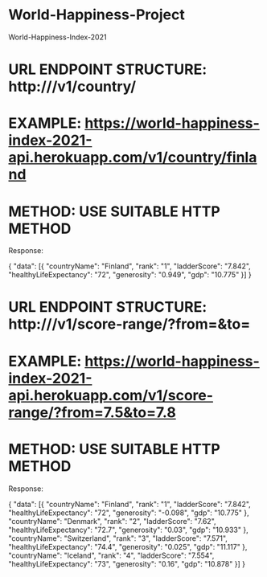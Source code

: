 # World-Happiness-Project
World-Happiness-Index-2021

# URL ENDPOINT STRUCTURE:  http://<your-url>/v1/country/<country-name>
# EXAMPLE: https://world-happiness-index-2021-api.herokuapp.com/v1/country/finland
# METHOD: USE SUITABLE HTTP METHOD

Response: 

{
  "data": [{
    "countryName": "Finland",
    "rank": "1",
    "ladderScore": "7.842",
    "healthyLifeExpectancy": "72",
    "generosity": "0.949",
    "gdp": "10.775"
  }]
}

# URL ENDPOINT STRUCTURE:  http://<your-url>/v1/score-range/?from=<score>&to=<score>
# EXAMPLE: https://world-happiness-index-2021-api.herokuapp.com/v1/score-range/?from=7.5&to=7.8
# METHOD: USE SUITABLE HTTP METHOD

Response: 

{
  "data": [{
    "countryName": "Finland",
    "rank": "1",
    "ladderScore": "7.842",
    "healthyLifeExpectancy": "72",
    "generosity": "-0.098",
    "gdp": "10.775"
  },
    "countryName": "Denmark",
    "rank": "2",
    "ladderScore": "7.62",
    "healthyLifeExpectancy": "72.7",
    "generosity": "0.03",
    "gdp": "10.933"
  },
    "countryName": "Switzerland",
    "rank": "3",
    "ladderScore": "7.571",
    "healthyLifeExpectancy": "74.4",
    "generosity": "0.025",
    "gdp": "11.117"
  },
    "countryName": "Iceland",
    "rank": "4",
    "ladderScore": "7.554",
    "healthyLifeExpectancy": "73",
    "generosity": "0.16",
    "gdp": "10.878"
  }]
}
